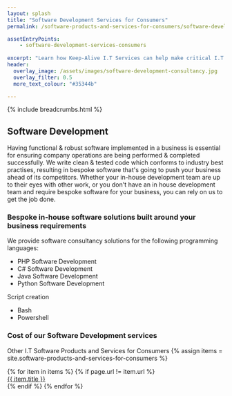 ```yaml
---
layout: splash
title: "Software Development Services for Consumers"
permalink: /software-products-and-services-for-consumers/software-development-services

assetEntryPoints:
    - software-development-services-consumers
    
excerpt: "Learn how Keep-Alive I.T Services can help make critical I.T Software decisions and develop bespoke Software solutions for your business."
header:
  overlay_image: /assets/images/software-development-consultancy.jpg
  overlay_filter: 0.5 
  more_text_colour: "#35344b"

---
```


{% include breadcrumbs.html %}

## Software Development
Having functional & robust software implemented in a business is essential for ensuring company operations are being performed & completed successfully. We write clean & tested code which conforms to industry best practises, resulting in bespoke software that's going to push your business ahead of its competitors. Whether your in-house development team are up to their eyes with other work, or you don't have an in house development team and require bespoke software for your business, you can rely on us to get the job done.

### Bespoke in-house software solutions built around your business requirements
We provide software consultancy solutions for the following programming languages:

- PHP Software Development
- C# Software Development
- Java Software Development
- Python Software Development

Script creation
- Bash
- Powershell

### Cost of our Software Development services

Other I.T Software Products and Services for Consumers
{% assign items = site.software-products-and-services-for-consumers %}
<section>
    <div class="row">
        {% for item in items %}
            {% if page.url != item.url %}
                <div class="col-xs-12 col-sm-6 col-md-4 reason-container">
                    <div class="reason-item">  
                            <div class="item-title">
                                <a href="{{ item.url }}">{{ item.title }}</a>
                            </div>              
                    </div>
                </div>
            {% endif %}
        {% endfor %}
    </div>
</section>